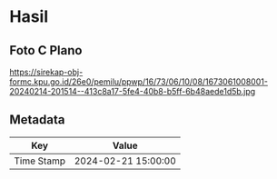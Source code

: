 # Hasil

## Foto C Plano

https://sirekap-obj-formc.kpu.go.id/26e0/pemilu/ppwp/16/73/06/10/08/1673061008001-20240214-201514--413c8a17-5fe4-40b8-b5ff-6b48aede1d5b.jpg


## Metadata

| Key        | Value               |
| ---------- | ------------------- |
| Time Stamp | 2024-02-21 15:00:00 |




